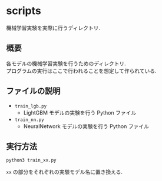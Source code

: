 # scripts
機械学習実験を実際に行うディレクトリ.

## 概要
各モデルの機械学習実験を行うためのディレクトリ.  
プログラムの実行はここで行われることを想定して作られている.

## ファイルの説明
- `train_lgb.py`
    - LightGBM モデルの実験を行う Python ファイル
- `train_nn.py`
    - NeuralNetwork モデルの実験を行う Python ファイル

## 実行方法
```
python3 train_xx.py
```

`xx` の部分をそれぞれの実験モデル名に置き換える.